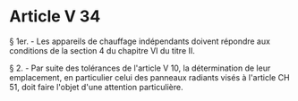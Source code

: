 # Article V 34

§ 1er. - Les appareils de chauffage indépendants doivent répondre aux conditions de la section 4 du chapitre VI du titre II.

§ 2. - Par suite des tolérances de l'article V 10, la détermination de leur emplacement, en particulier celui des panneaux radiants visés à l'article CH 51, doit faire l'objet d'une attention particulière.
